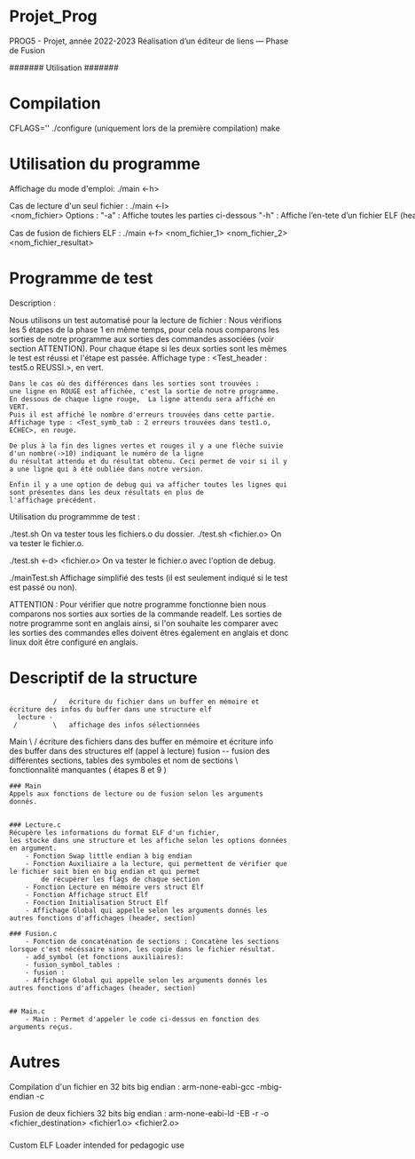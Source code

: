 # Projet_Prog
PROG5 - Projet, année 2022-2023 Réalisation d’un éditeur de liens — Phase de Fusion

####### Utilisation #######

# Compilation # 

CFLAGS='' ./configure (uniquement lors de la première compilation)
make

# Utilisation du programme 

Affichage du mode d'emploi: 
./main <-h> 

Cas de lecture d'un seul fichier : 
./main <-l> <option> <nom_fichier>
    Options :
        "-a" : Affiche toutes les parties ci-dessous
        "-h" : Affiche l’en-tete d’un fichier ELF (header)
        "-S" : Affiche la table des sections d’un fichier ELF (section header)
        "-s" : Affiche la table des symboles d’un fichier ELF (symbol table)
        "-r" : Afficher les tables de reimplantation d’un fichier ELF pour machine ARM (relocation section)
        "-x" : Affiche le contenu de l’une des sections d’un fichier ELF (section dump)
        NOTE : pour cette option il est necessaire d'ajouter un 4eme argument, le numero de la section que l'on souhaite afficher 
        profil : ./main <-l> <-x> <nom_fichier> <numero de la section a afficher> 
        NOTE 2 : L'option "-a" affiche toutes les sections du fichier.

Cas de fusion de fichiers ELF : 
./main <-f> <nom_fichier_1> <nom_fichier_2> <nom_fichier_resultat>

# Programme de test

Description : 

Nous utilisons un test automatisé pour la lecture de fichier : 
    Nous vérifions les 5 étapes de la phase 1 en même temps, pour cela nous comparons les sorties de notre programme aux sorties 
    des commandes associées (voir section ATTENTION). 
    Pour chaque étape si les deux sorties sont les mêmes le test est réussi et l'étape est passée. 
    Affichage type : <Test_header : test5.o REUSSI.>, en vert. 

    Dans le cas où des différences dans les sorties sont trouvées : 
    une ligne en ROUGE est affichée, c'est la sortie de notre programme.
    En dessous de chaque ligne rouge,  La ligne attendu sera affiché en VERT. 
    Puis il est affiché le nombre d'erreurs trouvées dans cette partie.
    Affichage type : <Test_symb_tab : 2 erreurs trouvées dans test1.o, ECHEC>, en rouge.

    De plus à la fin des lignes vertes et rouges il y a une flèche suivie d'un nombre(->10) indiquant le numéro de la ligne 
    du résultat attendu et du résultat obtenu. Ceci permet de voir si il y a une ligne qui à été oubliée dans notre version. 

    Enfin il y a une option de debug qui va afficher toutes les lignes qui sont présentes dans les deux résultats en plus de
    l'affichage précédent. 


Utilisation du programmme de test  :


./test.sh <dossier>
    On va tester tous les fichiers.o du dossier.
./test.sh <fichier.o>
    On va tester le fichier.o.

./test.sh <-d> <fichier.o>
    On va tester le fichier.o avec l'option de debug.


./mainTest.sh <dossier>
    Affichage simplifié des tests (il est seulement indiqué si le test est passé ou non).


ATTENTION : Pour vérifier que notre programme fonctionne bien nous comparons nos sorties aux sorties de la commande 
readelf. Les sorties de notre programme sont en anglais ainsi, si l'on souhaite les comparer avec les sorties des commandes elles 
doivent êtres également en anglais et donc linux doit être configuré en anglais. 



# Descriptif de la structure 

               /   écriture du fichier dans un buffer en mémoire et écriture des infos du buffer dans une structure elf  
      lecture -
     /         \   affichage des infos sélectionnées  
Main 
     \         /   écriture des fichiers dans des buffer en mémoire et écriture info des buffer dans des structures elf  (appel à lecture)
      fusion   --  fusion des différentes sections, tables des symboles et nom de sections
               \   fonctionnalité manquantes ( étapes 8 et 9 )
    
    ### Main
    Appels aux fonctions de lecture ou de fusion selon les arguments donnés. 


    ### Lecture.c
    Récupère les informations du format ELF d'un fichier, 
    les stocke dans une structure et les affiche selon les options données en argument.
        - Fonction Swap little endian à big endian 
        - Fonction Auxiliaire a la lecture, qui permettent de vérifier que le fichier soit bien en big endian et qui permet 
            de récupérer les flags de chaque section
        - Fonction Lecture en mémoire vers struct Elf
        - Fonction Affichage struct Elf
        - Fonction Initialisation Struct Elf
        - Affichage Global qui appelle selon les arguments donnés les autres fonctions d'affichages (header, section) 

    ### Fusion.c 
        - Fonction de concaténation de sections : Concatène les sections lorsque c'est nécéssaire sinon, les copie dans le fichier résultat. 
        - add_symbol (et fonctions auxiliaires): 
        - fusion_symbol_tables :
        - fusion :
        - Affichage Global qui appelle selon les arguments donnés les autres fonctions d'affichages (header, section) 


    ## Main.c
        - Main : Permet d'appeler le code ci-dessus en fonction des arguments reçus.



# Autres  
Compilation d'un fichier en 32 bits big endian :
arm-none-eabi-gcc -mbig-endian -c <fichier>

Fusion de deux fichiers 32 bits big endian :
arm-none-eabi-ld -EB -r -o <fichier_destination> <fichier1.o> <fichier2.o>

###
Custom ELF Loader intended for pedagogic use
###